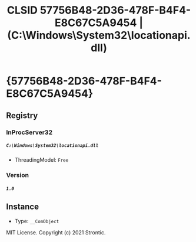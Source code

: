 ﻿---
title: "CLSID 57756B48-2D36-478F-B4F4-E8C67C5A9454 | (C:\\Windows\\System32\\locationapi.dll)"
excerpt: What is COM-Object CLSID 57756B48-2D36-478F-B4F4-E8C67C5A9454?
---

# {57756B48-2D36-478F-B4F4-E8C67C5A9454}


## Registry


### InProcServer32

##### `C:\Windows\System32\locationapi.dll`
* ThreadingModel: `Free`

### Version

##### `1.0`

## Instance

* Type: `__ComObject`

MIT License. Copyright (c) 2021 Strontic.


